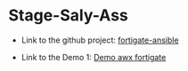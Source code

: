 # Stage-Saly-Ass

- Link to the github project: <a href="https://github.com/SalyDgn/fortigate-ansible" target="_blank">fortigate-ansible</a>

- Link to the Demo 1: <a href="https://drive.google.com/file/d/1FUU8FkDPaGYU5HBPvgW9ncCbqHYROpdj/view?usp=share_link" target="_blank">Demo awx fortigate</a>
